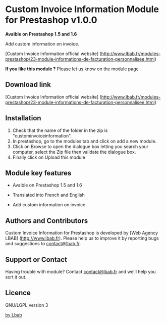 Custom Invoice Information Module for Prestashop v1.0.0
=======================================================
**Avaible on Prestashop 1.5 and 1.6**

Add custom information on invoice.

[Custom Invoice Information official website] (http://www.lbab.fr/modules-prestashop/23-module-informations-de-facturation-personnalisee.html)

**If you like this module ?**
Please let us know on the module page

Download link
-------------
[Custom Invoice Information official website] (http://www.lbab.fr/modules-prestashop/23-module-informations-de-facturation-personnalisee.html)

Installation
------------
1. Check that the name of the folder in the zip is "custominvoiceinformation".
2. In prestashop, go to the modules tab and click on add a new module.
3. Click on Browse to open the dialogue box letting you search your computer, select the Zip file then validate the dialogue box. 
4. Finally click on Upload this module


Module key features
-------------------
* Avaible on Prestashop 1.5 and 1.6

* Translated into French and English

* Add custom information on invoice


Authors and Contributors
------------------------
Custom Invoice Information for Prestashop is developed by [Web Agency LBAB] (http://www.lbab.fr). Please help us to improve it by reporting bugs and suggestions to contact@lbab.fr.


Support or Contact
------------------
Having trouble with module? Contact contact@lbab.fr and we’ll help you sort it out.


Licence
-------
GNU/LGPL version 3

[by Lbab](http://www.lbab.fr)
